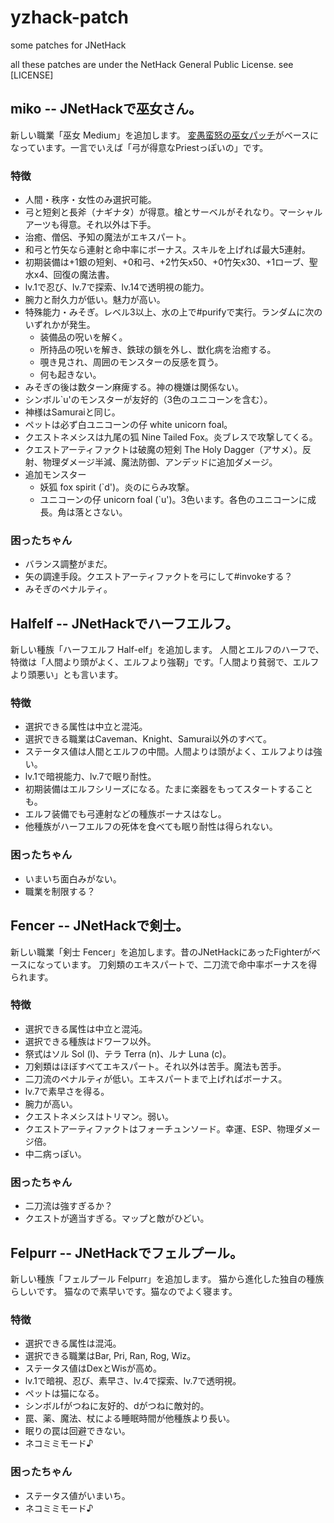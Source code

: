 # yzhack-patch
some patches for JNetHack

all these patches are under the NetHack General Public License. see [LICENSE]

## miko -- JNetHackで巫女さん。
新しい職業「巫女 Medium」を追加します。 [変愚蛮怒の巫女パッチ](http://menyou.s3.x-beat.com/)がベースになっています。一言でいえば「弓が得意なPriestっぽいの」です。

### 特徴
* 人間・秩序・女性のみ選択可能。
* 弓と短剣と長斧（ナギナタ）が得意。槍とサーベルがそれなり。マーシャルアーツも得意。それ以外は下手。
* 治癒、僧侶、予知の魔法がエキスパート。
* 和弓と竹矢なら連射と命中率にボーナス。スキルを上げれば最大5連射。
* 初期装備は+1銀の短剣、+0和弓、+2竹矢x50、+0竹矢x30、+1ローブ、聖水x4、回復の魔法書。
* lv.1で忍び、lv.7で探索、lv.14で透明視の能力。
* 腕力と耐久力が低い。魅力が高い。
* 特殊能力・みそぎ。レベル3以上、水の上で#purifyで実行。ランダムに次のいずれかが発生。
  * 装備品の呪いを解く。
  * 所持品の呪いを解き、鉄球の鎖を外し、獣化病を治癒する。
  * 覗き見され、周囲のモンスターの反感を買う。
  * 何も起きない。
* みそぎの後は数ターン麻痺する。神の機嫌は関係ない。
* シンボル`u'のモンスターが友好的（3色のユニコーンを含む）。
* 神様はSamuraiと同じ。
* ペットは必ず白ユニコーンの仔 white unicorn foal。
* クエストネメシスは九尾の狐 Nine Tailed Fox。炎ブレスで攻撃してくる。
* クエストアーティファクトは破魔の短剣 The Holy Dagger（アサメ）。反射、物理ダメージ半減、魔法防御、アンデッドに追加ダメージ。
* 追加モンスター
  * 妖狐 fox spirit (`d')。炎のにらみ攻撃。
  * ユニコーンの仔 unicorn foal (`u')。3色います。各色のユニコーンに成長。角は落とさない。

### 困ったちゃん
* バランス調整がまだ。
* 矢の調達手段。クエストアーティファクトを弓にして#invokeする？
* みそぎのペナルティ。


## Halfelf -- JNetHackでハーフエルフ。
新しい種族「ハーフエルフ Half-elf」を追加します。 人間とエルフのハーフで、特徴は「人間より頭がよく、エルフより強靭」です。「人間より貧弱で、エルフより頭悪い」とも言います。

### 特徴
* 選択できる属性は中立と混沌。
* 選択できる職業はCaveman、Knight、Samurai以外のすべて。
* ステータス値は人間とエルフの中間。人間よりは頭がよく、エルフよりは強い。
* lv.1で暗視能力、lv.7で眠り耐性。
* 初期装備はエルフシリーズになる。たまに楽器をもってスタートすることも。
* エルフ装備でも弓連射などの種族ボーナスはなし。
* 他種族がハーフエルフの死体を食べても眠り耐性は得られない。

### 困ったちゃん
* いまいち面白みがない。
* 職業を制限する？


## Fencer -- JNetHackで剣士。
新しい職業「剣士 Fencer」を追加します。昔のJNetHackにあったFighterがベースになっています。 刀剣類のエキスパートで、二刀流で命中率ボーナスを得られます。

### 特徴
* 選択できる属性は中立と混沌。
* 選択できる種族はドワーフ以外。
* 祭式はソル Sol (l)、テラ Terra (n)、ルナ Luna (c)。
* 刀剣類はほぼすべてエキスパート。それ以外は苦手。魔法も苦手。
* 二刀流のペナルティが低い。エキスパートまで上げればボーナス。
* lv.7で素早さを得る。
* 腕力が高い。
* クエストネメシスはトリマン。弱い。
* クエストアーティファクトはフォーチュンソード。幸運、ESP、物理ダメージ倍。
* 中二病っぽい。

### 困ったちゃん
* 二刀流は強すぎるか？
* クエストが適当すぎる。マップと敵がひどい。


## Felpurr -- JNetHackでフェルプール。
新しい種族「フェルプール Felpurr」を追加します。 猫から進化した独自の種族らしいです。 猫なので素早いです。猫なのでよく寝ます。

### 特徴
* 選択できる属性は混沌。
* 選択できる職業はBar, Pri, Ran, Rog, Wiz。
* ステータス値はDexとWisが高め。
* lv.1で暗視、忍び、素早さ、lv.4で探索、lv.7で透明視。
* ペットは猫になる。
* シンボルfがつねに友好的、dがつねに敵対的。
* 罠、薬、魔法、杖による睡眠時間が他種族より長い。
* 眠りの罠は回避できない。
* ネコミミモード♪

### 困ったちゃん
* ステータス値がいまいち。
* ネコミミモード♪
